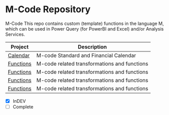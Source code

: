# M-Code Repository
M-Code
This repo contains custom (template) functions in the language M, which can be used in Power Query (for PowerBI and Excel) and/or Analysis Services.

| Project | Description |
| --- | --- |
| [Calendar](https://github.com/PBIQueryous/M-Code/tree/main/Calendars) | M-code Standard and Financial Calendar |
| [Functions](https://github.com/PBIQueryous/M-Code/tree/main/Functions) | M-code related transformations and functions |
| [Functions](https://github.com/PBIQueryous/M-Code/tree/main/Functions) | M-code related transformations and functions |
| [Functions](https://github.com/PBIQueryous/M-Code/tree/main/Functions) | M-code related transformations and functions |
| [Functions](https://github.com/PBIQueryous/M-Code/tree/main/Functions) | M-code related transformations and functions |


- [x] InDEV
- [ ] Complete
